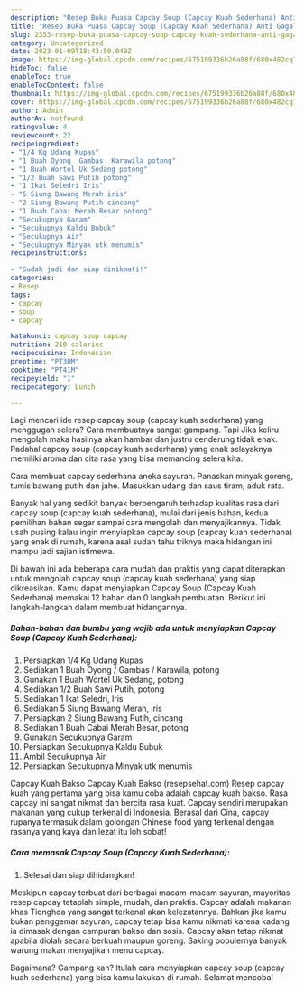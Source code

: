 ```yaml
---
description: "Resep Buka Puasa Capcay Soup (Capcay Kuah Sederhana) Anti Gagal"
title: "Resep Buka Puasa Capcay Soup (Capcay Kuah Sederhana) Anti Gagal"
slug: 2353-resep-buka-puasa-capcay-soup-capcay-kuah-sederhana-anti-gagal
category: Uncategorized
date: 2023-01-09T18:43:50.049Z
image: https://img-global.cpcdn.com/recipes/675199336b26a88f/680x482cq70/capcay-soup-capcay-kuah-sederhana-foto-resep-utama.jpg
hideToc: false
enableToc: true
enableTocContent: false
thumbnail: https://img-global.cpcdn.com/recipes/675199336b26a88f/680x482cq70/capcay-soup-capcay-kuah-sederhana-foto-resep-utama.jpg
cover: https://img-global.cpcdn.com/recipes/675199336b26a88f/680x482cq70/capcay-soup-capcay-kuah-sederhana-foto-resep-utama.jpg
author: Admin
authorAv: notfound
ratingvalue: 4
reviewcount: 22
recipeingredient:
- "1/4 Kg Udang Kupas"
- "1 Buah Oyong  Gambas  Karawila potong"
- "1 Buah Wortel Uk Sedang potong"
- "1/2 Buah Sawi Putih potong"
- "1 Ikat Seledri Iris"
- "5 Siung Bawang Merah iris"
- "2 Siung Bawang Putih cincang"
- "1 Buah Cabai Merah Besar potong"
- "Secukupnya Garam"
- "Secukupnya Kaldu Bubuk"
- "Secukupnya Air"
- "Secukupnya Minyak utk menumis"
recipeinstructions:

- "Sudah jadi dan siap dinikmati!"
categories:
- Resep
tags:
- capcay
- soup
- capcay

katakunci: capcay soup capcay 
nutrition: 210 calories
recipecuisine: Indonesian
preptime: "PT30M"
cooktime: "PT41M"
recipeyield: "1"
recipecategory: Lunch

---
```



Lagi mencari ide resep capcay soup (capcay kuah sederhana) yang menggugah selera? Cara membuatnya sangat gampang. Tapi Jika keliru mengolah maka hasilnya akan hambar dan justru cenderung tidak enak. Padahal capcay soup (capcay kuah sederhana) yang enak selayaknya memiliki aroma dan cita rasa yang bisa memancing selera kita.


Cara membuat capcay sederhana aneka sayuran. Panaskan minyak goreng, tumis bawang putih dan jahe. Masukkan udang dan saus tiram, aduk rata.

Banyak hal yang sedikit banyak berpengaruh terhadap kualitas rasa dari capcay soup (capcay kuah sederhana), mulai dari jenis bahan, kedua pemilihan bahan segar sampai cara mengolah dan menyajikannya. Tidak usah pusing kalau ingin menyiapkan capcay soup (capcay kuah sederhana) yang enak di rumah, karena asal sudah tahu triknya maka hidangan ini mampu jadi sajian istimewa.


Di bawah ini ada beberapa cara mudah dan praktis yang dapat diterapkan untuk mengolah capcay soup (capcay kuah sederhana) yang siap dikreasikan. Kamu dapat menyiapkan Capcay Soup (Capcay Kuah Sederhana) memakai 12 bahan dan 0 langkah pembuatan. Berikut ini langkah-langkah dalam membuat hidangannya.

<!--inarticleads1-->

##### Bahan-bahan dan bumbu yang wajib ada untuk menyiapkan Capcay Soup (Capcay Kuah Sederhana):

1. Persiapkan 1/4 Kg Udang Kupas
1. Sediakan 1 Buah Oyong / Gambas / Karawila, potong
1. Gunakan 1 Buah Wortel Uk Sedang, potong
1. Sediakan 1/2 Buah Sawi Putih, potong
1. Sediakan 1 Ikat Seledri, Iris
1. Sediakan 5 Siung Bawang Merah, iris
1. Persiapkan 2 Siung Bawang Putih, cincang
1. Sediakan 1 Buah Cabai Merah Besar, potong
1. Gunakan Secukupnya Garam
1. Persiapkan Secukupnya Kaldu Bubuk
1. Ambil Secukupnya Air
1. Persiapkan Secukupnya Minyak utk menumis


Capcay Kuah Bakso Capcay Kuah Bakso (resepsehat.com) Resep capcay kuah yang pertama yang bisa kamu coba adalah capcay kuah bakso. Rasa capcay ini sangat nikmat dan bercita rasa kuat. Capcay sendiri merupakan makanan yang cukup terkenal di Indonesia. Berasal dari Cina, capcay rupanya termasuk dalam golongan Chinese food yang terkenal dengan rasanya yang kaya dan lezat itu loh sobat! 

<!--inarticleads2-->

##### Cara memasak Capcay Soup (Capcay Kuah Sederhana):


1. Selesai dan siap dihidangkan!

Meskipun capcay terbuat dari berbagai macam-macam sayuran, mayoritas resep capcay tetaplah simple, mudah, dan praktis. Capcay adalah makanan khas Tionghoa yang sangat terkenal akan kelezatannya. Bahkan jika kamu bukan penggemar sayuran, capcay tetap bisa kamu nikmati karena kadang ia dimasak dengan campuran bakso dan sosis. Capcay akan tetap nikmat apabila diolah secara berkuah maupun goreng. Saking populernya banyak warung makan menyajikan menu capcay. 

Bagaimana? Gampang kan? Itulah cara menyiapkan capcay soup (capcay kuah sederhana) yang bisa kamu lakukan di rumah. Selamat mencoba!
